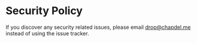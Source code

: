 # Security Policy

If you discover any security related issues, please email drop@chapdel.me instead of using the issue tracker.

